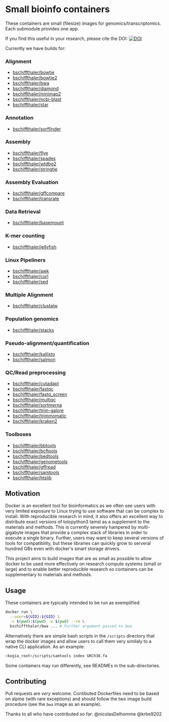 # Small bioinfo containers

These containers are small (filesize) images for genomics/transcriptomics. Each
submodule provides one app.

If you find this useful in your research, please cite the DOI:
[![DOI](https://zenodo.org/badge/222556447.svg)](https://zenodo.org/badge/latestdoi/222556447)

Currently we have builds for:

### Alignment

- [bschiffthaler/bowtie](https://hub.docker.com/repository/docker/bschiffthaler/bowtie)
- [bschiffthaler/bowtie2](https://hub.docker.com/repository/docker/bschiffthaler/bowtie2)
- [bschiffthaler/bwa](https://hub.docker.com/repository/docker/bschiffthaler/bwa)
- [bschiffthaler/diamond](https://hub.docker.com/repository/docker/bschiffthaler/diamond)
- [bschiffthaler/minimap2](https://hub.docker.com/repository/docker/bschiffthaler/minimap2)
- [bschiffthaler/ncbi-blast](https://hub.docker.com/repository/docker/bschiffthaler/ncbi-blast)
- [bschiffthaler/star](https://hub.docker.com/repository/docker/bschiffthaler/star)

### Annotation

- [bschiffthaler/sorffinder](https://hub.docker.com/repository/docker/bschiffthaler/sorffinder)

### Assembly

- [bschiffthaler/flye](https://hub.docker.com/repository/docker/bschiffthaler/flye)
- [bschiffthaler/spades](https://hub.docker.com/repository/docker/bschiffthaler/spades)
- [bschiffthaler/wtdbg2](https://hub.docker.com/repository/docker/bschiffthaler/wtdbg2)
- [bschiffthaler/stringtie](https://hub.docker.com/repository/docker/bschiffthaler/stringtie)

### Assembly Evaluation

- [bschiffthaler/gffcompare](https://hub.docker.com/repository/docker/bschiffthaler/gffcompare)
- [bschiffthaler/transrate](https://hub.docker.com/repository/docker/bschiffthaler/transrate)

### Data Retrieval

- [bschiffthaler/basemount](https://hub.docker.com/repository/docker/bschiffthaler/basemount)

### K-mer counting

- [bschiffthaler/jellyfish](https://hub.docker.com/repository/docker/bschiffthaler/jellyfish)

### Linux Pipeliners

- [bschiffthaler/awk](https://hub.docker.com/repository/docker/bschiffthaler/awk)
- [bschiffthaler/curl](https://hub.docker.com/repository/docker/bschiffthaler/curl)
- [bschiffthaler/sed](https://hub.docker.com/repository/docker/bschiffthaler/sed)

### Multiple Alignment

- [bschiffthaler/clustalw](https://hub.docker.com/repository/docker/bschiffthaler/clustalw)

### Population genomics

- [bschiffthaler/stacks](https://hub.docker.com/repository/docker/bschiffthaler/stacks)

### Pseudo-alignment/quantification

- [bschiffthaler/kallisto](https://hub.docker.com/repository/docker/bschiffthaler/kallisto)
- [bschiffthaler/salmon](https://hub.docker.com/repository/docker/bschiffthaler/salmon)

### QC/Read preprocessing

- [bschiffthaler/cutadapt](https://hub.docker.com/repository/docker/bschiffthaler/cutadapt)
- [bschiffthaler/fastqc](https://hub.docker.com/repository/docker/bschiffthaler/fastqc)
- [bschiffthaler/fastq_screen](https://hub.docker.com/repository/docker/bschiffthaler/fastq_screen)
- [bschiffthaler/multiqc](https://hub.docker.com/repository/docker/bschiffthaler/multiqc)
- [bschiffthaler/sortmerna](https://hub.docker.com/repository/docker/bschiffthaler/sortmerna)
- [bschiffthaler/trim-galore](https://hub.docker.com/repository/docker/bschiffthaler/trim-galore)
- [bschiffthaler/trimmomatic](https://hub.docker.com/repository/docker/bschiffthaler/trimmomatic)
- [bschiffthaler/kraken2](https://hub.docker.com/repository/docker/bschiffthaler/kraken2)

### Toolboxes

- [bschiffthaler/bbtools](https://hub.docker.com/repository/docker/bschiffthaler/bbtools)
- [bschiffthaler/bcftools](https://hub.docker.com/repository/docker/bschiffthaler/bcftools)
- [bschiffthaler/bedtools](https://hub.docker.com/repository/docker/bschiffthaler/bedtools)
- [bschiffthaler/genometools](https://hub.docker.com/repository/docker/bschiffthaler/genometools)
- [bschiffthaler/gffread](https://hub.docker.com/repository/docker/bschiffthaler/gffread)
- [bschiffthaler/samtools](https://hub.docker.com/repository/docker/bschiffthaler/samtools)
- [bschiffthaler/htslib](https://hub.docker.com/repository/docker/bschiffthaler/htslib)


## Motivation

Docker is an excellent tool for bioinformatics as we often see users with very
limited exposure to Linux trying to use software that can be complex to install.
With reproducible research in mind, it also offers an excellent way to distribute
exact versions of tolopython3 tamsl as a supplement to the materials and methods. This is currently
severely hampered by multi-gigabyte images that provide a complex stack of libraries
in order to execute a single binary. Further, users may want to keep several versions of tools for compatibility, but these libraries can quickly grow to serveral hundred
GBs even with docker's smart storage drivers.

This project aims to build images that are as small as possible to allow docker to
be used more effectively on research compute systems (small or large) and to enable
better reproducible research so containers can be supplementary to materials and methods.

## Usage

These containers are typically intended to be run as exemplified:

```bash
docker run \
  --user=${UID}:${GID} \
  -v $(pwd):$(pwd) -w $(pwd) --rm \
  bschiffthaler/bwa ... # Further argument passed to bwa
```

Alternatively there are simple bash scripts in the `/scripts` directory that
wrap the docker images and allow users to call them very similaly to a native CLI
application. As an example:

```bash
<kogia_root>/scripts/samtools index GRCh38.fa
```

Some containers may run differently, see READMEs in the sub-directories.

## Contributing

Pull requests are _very_ welcome. Contibuted Dockerfiles need to be based on
alpine (with rare exceptions) and should follow the two image build procedure (see the `bwa` image as
an example).

Thanks to all who have contributed so far: @nicolasDelhomme @krbe9202
